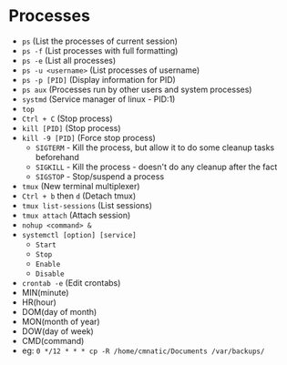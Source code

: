 # Processes

- `ps` (List the processes of current session)  
- `ps -f` (List processes with full formatting)  
- `ps -e` (List all processes)  
- `ps -u <username>` (List processes of username)  
- `ps -p [PID]` (Display information for PID)  
- `ps aux` (Processes run by other users and system processes)
- `systmd` (Service manager of linux - PID:1)
- `top`  
- `Ctrl + C` (Stop process)  
- `kill [PID]` (Stop process)  
- `kill -9 [PID]` (Force stop process)
  - `SIGTERM` - Kill the process, but allow it to do some cleanup tasks beforehand
  - `SIGKILL` - Kill the process - doesn't do any cleanup after the fact
  - `SIGSTOP` - Stop/suspend a process 
- `tmux` (New terminal multiplexer)  
- `Ctrl + b` then `d` (Detach tmux)  
- `tmux list-sessions` (List sessions)  
- `tmux attach` (Attach session)  
- `nohup <command> &`  
- `systemctl [option] [service]`  
  - `Start`  
  - `Stop`  
  - `Enable`  
  - `Disable`  
- `crontab -e` (Edit crontabs)
- MIN(minute) 
- HR(hour) 
- DOM(day of month) 
- MON(month of year) 
- DOW(day of week) 
- CMD(command)
- eg: `0 */12 * * * cp -R /home/cmnatic/Documents /var/backups/`

